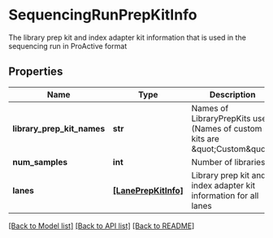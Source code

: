 # SequencingRunPrepKitInfo

The library prep kit and index adapter kit information that is used in the sequencing run in ProActive format

## Properties
Name | Type | Description | Notes
------------ | ------------- | ------------- | -------------
**library_prep_kit_names** | **str** | Names of LibraryPrepKits used (Names of custom kits are \&quot;Custom\&quot;) | [optional] 
**num_samples** | **int** | Number of libraries | [optional] 
**lanes** | [**[LanePrepKitInfo]**](LanePrepKitInfo.md) | Library prep kit and index adapter kit information for all lanes | [optional] 

[[Back to Model list]](../README.md#documentation-for-models) [[Back to API list]](../README.md#documentation-for-api-endpoints) [[Back to README]](../README.md)


